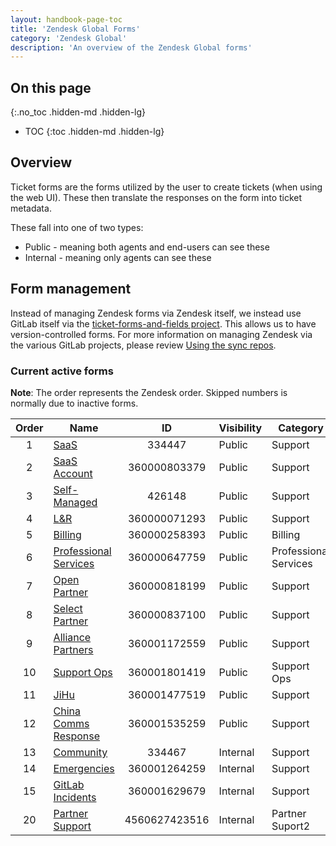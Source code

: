 ```yaml
---
layout: handbook-page-toc
title: 'Zendesk Global Forms'
category: 'Zendesk Global'
description: 'An overview of the Zendesk Global forms'
---
```


## On this page
{:.no_toc .hidden-md .hidden-lg}

- TOC
{:toc .hidden-md .hidden-lg}

## Overview

Ticket forms are the forms utilized by the user to create tickets (when using the web UI). These then translate the responses on the form into ticket metadata.

These fall into one of two types:

* Public - meaning both agents and end-users can see these
* Internal - meaning only agents can see these

## Form management

Instead of managing Zendesk forms via Zendesk itself, we instead use GitLab
itself via the
[ticket-forms-and-fields project](https://gitlab.com/gitlab-com/support/support-ops/zendesk-global/ticket-forms-and-fields).
This allows us to have version-controlled forms. For more information on
managing Zendesk via the various GitLab projects, please review
[Using the sync repos](sync_repos.html).

### Current active forms

**Note**: The order represents the Zendesk order. Skipped numbers is normally due to inactive forms.

| Order | Name | ID | Visibility | Category |
|:-----:|------|:--:|------------|----------|
| 1 | [SaaS](https://gitlab.zendesk.com/agent/admin/ticket_forms/edit/334447) | 334447 | Public | Support |
| 2 | [SaaS Account](https://gitlab.zendesk.com/agent/admin/ticket_forms/edit/360000803379) | 360000803379 | Public | Support |
| 3 | [Self-Managed](https://gitlab.zendesk.com/agent/admin/ticket_forms/edit/426148) | 426148 | Public | Support |
| 4 | [L&R](https://gitlab.zendesk.com/agent/admin/ticket_forms/edit/360000071293) | 360000071293 | Public | Support |
| 5 | [Billing](https://gitlab.zendesk.com/agent/admin/ticket_forms/edit/360000258393) | 360000258393 | Public | Billing |
| 6 | [Professional Services](https://gitlab.zendesk.com/agent/admin/ticket_forms/edit/360000647759) | 360000647759 | Public | Professional Services |
| 7 | [Open Partner](https://gitlab.zendesk.com/agent/admin/ticket_forms/edit/360000818199) | 360000818199 | Public | Support |
| 8 | [Select Partner](https://gitlab.zendesk.com/agent/admin/ticket_forms/edit/360000837100) | 360000837100 | Public | Support |
| 9 | [Alliance Partners](https://gitlab.zendesk.com/agent/admin/ticket_forms/edit/360001172559) | 360001172559 | Public | Support |
| 10 | [Support Ops](https://gitlab.zendesk.com/agent/admin/ticket_forms/edit/360001801419) | 360001801419 | Public | Support Ops |
| 11 | [JiHu](https://gitlab.zendesk.com/agent/admin/ticket_forms/edit/360001477519) | 360001477519 | Public | Support |
| 12 | [China Comms Response](https://gitlab.zendesk.com/agent/admin/ticket_forms/edit/360001535259) | 360001535259 | Public | Support |
| 13 | [Community](https://gitlab.zendesk.com/agent/admin/ticket_forms/edit/334467) | 334467 | Internal | Support |
| 14 | [Emergencies](https://gitlab.zendesk.com/agent/admin/ticket_forms/edit/360001264259) | 360001264259 | Internal | Support |
| 15 | [GitLab Incidents](https://gitlab.zendesk.com/agent/admin/ticket_forms/edit/360001629679) | 360001629679 | Internal | Support |
| 20 | [Partner Support](https://gitlab.zendesk.com/agent/admin/ticket_forms/edit/4560627423516) | 4560627423516 | Internal | Partner Suport2
